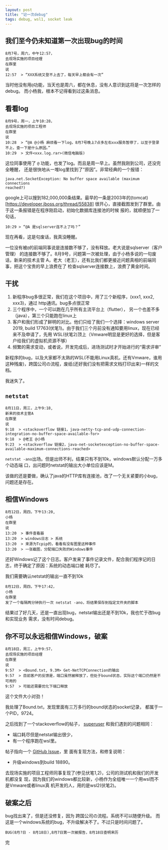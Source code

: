 ```yaml
---
layout: post
title: "记一次debug"
tags: debug, wsl1, socket leak
---
```


## 我们至今仍未知道第一次出现bug的时间
```
8月7号，周六，中午12:57，
去现场实施的项目经理
在群里
说
12:57  > “XXX系统又登不上去了，每天早上都会有一次”
```

当时他没有用`@`功能，当天也是周六，都在休息，没有人意识到这将是一次怎样的debug。
而小杨我，根本不记得看到过这条消息。

## 看看log
```
8月9号，周一，上午10:28，
去现场实施的项目工程师
在群里
说
10:28  > “@A @小杨 麻烦看一下log，8月7号晚上7点多左右xxx服务暂停了，以至于登录不上，查一下是什么原因。”
10:29  > 文件<xxx.log.rar>(微信电脑版)
```

这位同事使用了 `@` 功能，也发了log。而且是周一早上。虽然我刚到公司，还没完全睡醒，
还是很快地从一堆log里找到了“原因”。非常经典的一个报错：

    java.net.SocketException: No buffer space available (maximum connections
    reached?) 

google上可以搜到182,000,000条结果。最早的一条是2003年的(tomcat)[https://developer.jboss.org/thread/55838]
很开心，直接截图发到了群里。由于这一条报错是在程序刚启动，初始化数据库连接池的时候
报的，就顺便加了一句话，

    10:29 > “@A 是sqlserver连不上了吗？” 

现在再看，这是句废话，我真没睡醒。

一位没有被`@`的前端同事说是连接数不够了，没有释放。老大说是sqlserver（客户管理）
的连接数不够了。8月9号，问题第一次被处理，由于小杨多说的一句废话，新来的技术主管
A，老大（老王），还有比我们都更接近问题真相的前端同事，把这个宝贵的早上浪费在了
检查sqlserver连接数上，浪费了黄金时间。

## 干扰
1. 新程序bug多很正常，我们在这个项目中，用了三个新程序，(xxx1, xxx2, xxx3)，通过
http通讯。bug多点很正常
2. 三个程序中，一个可以跑在几乎所有主流平台上（flutter），
另一个也差不多（java），第三个只能跑在linux上
3. 客户和我们形成了鲜明的对比。他们只给了我们一个选择：windows server 2019,
build 17763(伏笔1)。由于我们三个月前没有通知要用linux，现在已经来不及申请了，先用
WSL(伏笔2)顶上（Vmware明显是更好的选择，但是客户给我们的虚拟机资源不够）
4. 频繁的需求变动，或者说，开发完成后，进场测试时才开始进行的“需求评审”

新程序的bug，以及大家都不太熟的WSL(不能用Linux真机，还有Vmware，谁用这种残废)，跨国公司の流程，废纸(还好我们没有把需求文档打印出来)一样的文档。

我迷失了。


## `netstat`

    8月11日，周三，上午9:18,
    新来的技术主管A
    在群里
    说
    9:18  > <stackoverflow 链接1，java-netty-tcp-and-udp-connection-integration-no-buffer-space-available-for>
    9:18  > @老王 @小杨
    9:23  > <stackverflow 链接2，java-net-socketexception-no-buffer-space-available-maximum-connections-reached>
    
`netstat -ano`出场。但是出师不利，结果只有不到10k，windows默认分配一万多个动态端
口，出问题时netstat的输出大小单位应该是M。

该做的还是要做，确认了java的HTTP库有连接池，改了一个无关紧要的小bug，问题还是存在。


## 相信Windows

    8月12日，周四，下午13:20,
    小杨
    在群里
    说
    13:20  > 事件查看器
    13:20  > windows日志 > 系统
    13:20  > 来源为Tcpip的，看看有没有图里这种事件
    13:20  > 一张截图，分配端口失败的Windows事件

还好Windows记了这个日志。客户发来了事件记录文件，配合我们程序记的日志，终于确定了原因：系统的动态端口被
耗尽了。

我们需要确认netstat的输出一直不到10k

    8月12日，周四，下午17:42，
    小杨
    在群里
    发了一个每隔两分钟执行一次 netstat -ano，将结果保存到指定文件夹的脚本
    
结果过了好几天，还是一直出现bug，netstat输出还是不到10k，我也忙于改bug和实现业务
需求，没有时间debug。

## 你不可以永远相信Windows，破案

    8月18日，周三，上午9:57，
    去现场实施的项目经理
    在群里
    说
    9:57  > <Bound.txt, 9.3M> Get-NetTCPConnection的输出
    9:57  > 目前客户的反馈是，端口虽然被释放了，但处于bound状态，实际这个端口仍然是不可用的
    9:57  > 可能还需要优化下端口释放
    
这个文件大小对劲！

我处理了Bound.txt，发现里面有三万多行的bound状态的socket记录，
都属于一个PID，9724。

之后找到了一个stackoverflow的帖子，
[superuser](https://superuser.com/questions/1348102/windows-10-ephemeral-port-exhaustion-but-netstat-says-otherwise)
和我们遇到的问题相同：
- 端口耗尽但是netstat输出很少，
- 有一个程序跑在wsl里。

帖子指向一个 [GitHub
Issue](https://github.com/Microsoft/WSL/issues/2913#issuecomment-455262160)，里
面有复现方法，和修复说明：
- 升级windows到build 18890。

去现场实施的项目工程师同事复现了(参见伏笔1,2)，公司的测试机和我们的开发机都没复
现，因为我们的windows都比较新，小杨作为全组唯一一个用wsl而不是Vmware或者linux真
机开发的人，用的是wsl2(伏笔2)。

## 破案之后
bug找出来了，但是还没修复，因为 跨国公司の流程。系统不可以随便升级。
而这是一个windows系统的bug，不升级解决不了。不过只是时间问题了。

    BUG(8月?日 - 8月18日),8月7日第一次被报告，8月18日查明来历

完
